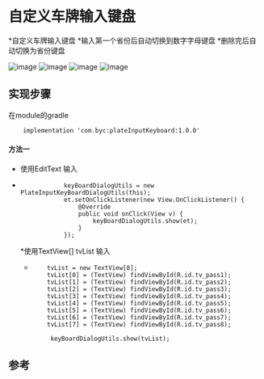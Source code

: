 # 自定义车牌输入键盘

*自定义车牌输入键盘
*输入第一个省份后自动切换到数字字母键盘
*删除完后自动切换为省份键盘

![image](https://github.com/byc4426/PlateInputKeyBoard/blob/master/image/111.png)
![image](https://github.com/byc4426/PlateInputKeyBoard/blob/master/image/222.png)
![image](https://github.com/byc4426/PlateInputKeyBoard/blob/master/image/333.png)
![image](https://github.com/byc4426/PlateInputKeyBoard/blob/master/image/444.png)



## 实现步骤

在module的gradle
```
    implementation 'com.byc:plateInputKeyboard:1.0.0'
```

#### 方法一
* 使用EditText 输入
* ```
              keyBoardDialogUtils = new PlateInputKeyBoardDialogUtils(this);
              et.setOnClickListener(new View.OnClickListener() {
                  @Override
                  public void onClick(View v) {
                      keyBoardDialogUtils.show(et);
                  }
              });
  ```
  *使用TextView[] tvList 输入
  * ```
        tvList = new TextView[8];
        tvList[0] = (TextView) findViewById(R.id.tv_pass1);
        tvList[1] = (TextView) findViewById(R.id.tv_pass2);
        tvList[2] = (TextView) findViewById(R.id.tv_pass3);
        tvList[3] = (TextView) findViewById(R.id.tv_pass4);
        tvList[4] = (TextView) findViewById(R.id.tv_pass5);
        tvList[5] = (TextView) findViewById(R.id.tv_pass6);
        tvList[6] = (TextView) findViewById(R.id.tv_pass7);
        tvList[7] = (TextView) findViewById(R.id.tv_pass8);
        
         keyBoardDialogUtils.show(tvList);
    ```





## 参考
